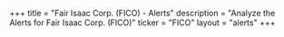 +++
title = "Fair Isaac Corp. (FICO) - Alerts"
description = "Analyze the Alerts for Fair Isaac Corp. (FICO)"
ticker = "FICO"
layout = "alerts"
+++

